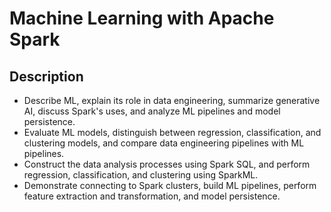 # Machine Learning with Apache Spark <br/>

## Description <br/>
* Describe ML, explain its role in data engineering, summarize generative AI, discuss Spark's uses, and analyze ML pipelines and model persistence.
* Evaluate ML models, distinguish between regression, classification, and clustering models, and compare data engineering pipelines with ML pipelines.
* Construct the data analysis processes using Spark SQL, and perform regression, classification, and clustering using SparkML.
* Demonstrate connecting to Spark clusters, build ML pipelines, perform feature extraction and transformation, and model persistence.